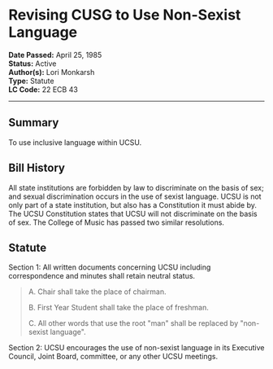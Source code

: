 # Revising CUSG to Use Non-Sexist Language
**Date Passed:** April 25, 1985  
**Status:** Active  
**Author(s):** Lori Monkarsh  
**Type:** Statute  
**LC Code:** 22 ECB 43

---

## Summary
To use inclusive language within UCSU. 

## Bill History
All state institutions are forbidden by law to discriminate on the basis of sex; 
and sexual discrimination occurs in the use of sexist language. UCSU is not only 
part of a state institution, but also has a Constitution it must abide by. The UCSU 
Constitution states that UCSU will not discriminate on the basis of sex. The 
College of Music has passed two similar resolutions.

## Statute
Section 1: All written documents concerning UCSU including correspondence and minutes shall retain neutral status.
>A. Chair shall take the place of chairman.
> 
>B. First Year Student shall take the place of freshman.
>
>C. All other words that use the root "man" shall be replaced by "non-sexist language". 

Section 2: UCSU encourages the use of non-sexist language in its Executive Council, Joint Board, committee, or any other UCSU meetings.
